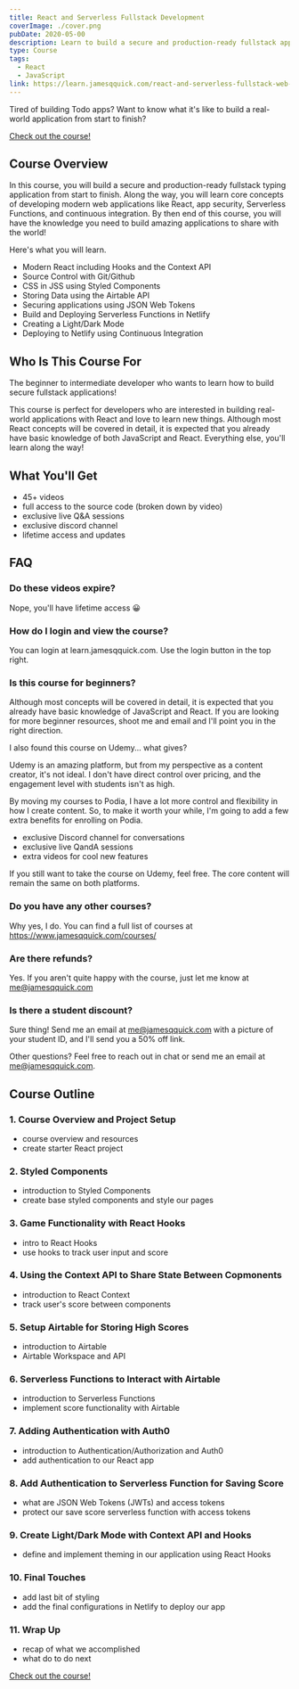 ```yaml
---
title: React and Serverless Fullstack Development
coverImage: ./cover.png
pubDate: 2020-05-00
description: Learn to build a secure and production-ready fullstack application from start to finish.
type: Course
tags:
  - React
  - JavaScript
link: https://learn.jamesqquick.com/react-and-serverless-fullstack-web-development
---
```


Tired of building Todo apps? Want to know what it's like to build a real-world application from start to finish?

[Check out the course!](https://learn.jamesqquick.com/react-and-serverless-fullstack-web-development)

## Course Overview

In this course, you will build a secure and production-ready fullstack typing application from start to finish. Along the way, you will learn core concepts of developing modern web applications like React, app security, Serverless Functions, and continuous integration. By then end of this course, you will have the knowledge you need to build amazing applications to share with the world!

Here's what you will learn.

- Modern React including Hooks and the Context API
- Source Control with Git/Github
- CSS in JSS using Styled Components
- Storing Data using the Airtable API
- Securing applications using JSON Web Tokens
- Build and Deploying Serverless Functions in Netlify
- Creating a Light/Dark Mode
- Deploying to Netlify using Continuous Integration

## Who Is This Course For

The beginner to intermediate developer who wants to learn how to build secure fullstack applications!

This course is perfect for developers who are interested in building real-world applications with React and love to learn new things. Although most React concepts will be covered in detail, it is expected that you already have basic knowledge of both JavaScript and React. Everything else, you'll learn along the way!

## What You'll Get

- 45+ videos
- full access to the source code (broken down by video)
- exclusive live Q&A sessions
- exclusive discord channel
- lifetime access and updates

## FAQ

### Do these videos expire?

Nope, you'll have lifetime access 😀

### How do I login and view the course?

You can login at learn.jamesqquick.com. Use the login button in the top right.

### Is this course for beginners?

Although most concepts will be covered in detail, it is expected that you already have basic knowledge of JavaScript and React. If you are looking for more beginner resources, shoot me and email and I'll point you in the right direction.

I also found this course on Udemy... what gives?

Udemy is an amazing platform, but from my perspective as a content creator, it's not ideal. I don't have direct control over pricing, and the engagement level with students isn't as high.

By moving my courses to Podia, I have a lot more control and flexibility in how I create content. So, to make it worth your while, I'm going to add a few extra benefits for enrolling on Podia.

- exclusive Discord channel for conversations
- exclusive live QandA sessions
- extra videos for cool new features

If you still want to take the course on Udemy, feel free. The core content will remain the same on both platforms.

### Do you have any other courses?

Why yes, I do. You can find a full list of courses at https://www.jamesqquick.com/courses/

### Are there refunds?

Yes. If you aren't quite happy with the course, just let me know at me@jamesqquick.com

### Is there a student discount?

Sure thing! Send me an email at me@jamesqquick.com with a picture of your student ID, and I'll send you a 50% off link.

Other questions? Feel free to reach out in chat or send me an email at me@jamesqquick.com.

## Course Outline

### 1. Course Overview and Project Setup

- course overview and resources
- create starter React project

### 2. Styled Components

- introduction to Styled Components
- create base styled components and style our pages

### 3. Game Functionality with React Hooks

- intro to React Hooks
- use hooks to track user input and score

### 4. Using the Context API to Share State Between Copmonents

- introduction to React Context
- track user's score between components

### 5. Setup Airtable for Storing High Scores

- introduction to Airtable
- Airtable Workspace and API

### 6. Serverless Functions to Interact with Airtable

- introduction to Serverless Functions
- implement score functionality with Airtable

### 7. Adding Authentication with Auth0

- introduction to Authentication/Authorization and Auth0
- add authentication to our React app

### 8. Add Authentication to Serverless Function for Saving Score

- what are JSON Web Tokens (JWTs) and access tokens
- protect our save score serverless function with access tokens

### 9. Create Light/Dark Mode with Context API and Hooks

- define and implement theming in our application using React Hooks

### 10. Final Touches

- add last bit of styling
- add the final configurations in Netlify to deploy our app

### 11. Wrap Up

- recap of what we accomplished
- what do to do next

[Check out the course!](https://learn.jamesqquick.com/react-and-serverless-fullstack-web-development)
